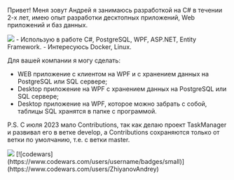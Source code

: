 Привет! Меня зовут Андрей я занимаюсь разработкой на C# в течении 2-х лет, имею опыт разработки десктопных приложений, Web приложений и баз данных. 

<img src=https://giphy.com/stickers/sticker-kawaii-vibe-Uaxj062PavgqZRhVkS>
- Использую в работе C#, PostgreSQL, WPF, ASP.NET, Entity Framework.
- Интересуюсь Docker, Linux.


Для вашей компании я могу сделать:

- WEB приложение с клиентом на WPF и с хранением данных на PostgreSQL или SQL сервере;
- Desktop приложение на WPF с хранением данных на PostgreSQL или SQL сервере;
- Desktop приложение на WPF, которое можно забрать с собой, таблицы SQL хранятся в папке с программой.

P.S. 
С июля 2023 мало Contributions, так как делаю проект TaskManager и развивал его в ветке develop, а Contributions сохраняются только от ветки по умолчанию, т.е. с ветки master. 

<img src=https://giphy.com/stickers/sticker-kawaii-vibe-Uaxj062PavgqZRhVkS>
[![codewars](https://www.codewars.com/users/username/badges/small)](https://www.codewars.com/users/ZhiyanovAndrey)
<!--
**ZhiyanovAndrey/ZhiyanovAndrey** is a ✨ _special_ ✨ repository because its `README.md` (this file) appears on your GitHub profile.

Here are some ideas to get you started:

- 🔭 I’m currently working on ...
- 🌱 I’m currently learning ...
- 👯 I’m looking to collaborate on ...
- 🤔 I’m looking for help with ...
- 💬 Ask me about ...
- 📫 How to reach me: ...
- 😄 Pronouns: ...
- ⚡ Fun fact: ...
-->
